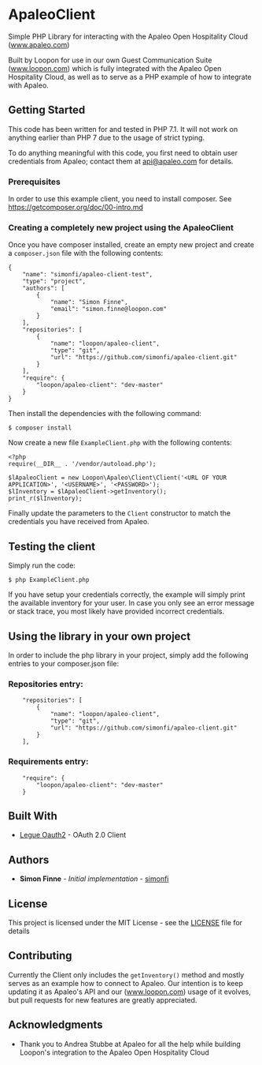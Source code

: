 # ApaleoClient

Simple PHP Library for interacting with the Apaleo Open Hospitality Cloud (www.apaleo.com)

Built by Loopon for use in our own Guest Communication Suite (www.loopon.com) which is fully integrated with the Apaleo Open Hospitality Cloud, as well as to serve as a PHP example of how to integrate with Apaleo.

## Getting Started

This code has been written for and tested in PHP 7.1. It will not work on anything earlier than PHP 7 due to the usage of strict typing.

To do anything meaningful with this code, you first need to obtain user credentials from Apaleo; contact them at api@apaleo.com for details.

### Prerequisites

In order to use this example client, you need to install composer. See https://getcomposer.org/doc/00-intro.md

### Creating a completely new project using the ApaleoClient

Once you have composer installed, create an empty new project and create a `composer.json` file with the following contents:

```
{
    "name": "simonfi/apaleo-client-test",
    "type": "project",
    "authors": [
        {
            "name": "Simon Finne",
            "email": "simon.finne@loopon.com"
        }
    ],
    "repositories": [
        {
            "name": "loopon/apaleo-client",
            "type": "git",
            "url": "https://github.com/simonfi/apaleo-client.git"
        }
    ],
    "require": {
        "loopon/apaleo-client": "dev-master"
    }
}
```

Then install the dependencies with the following command:

```
$ composer install
```

Now create a new file `ExampleClient.php` with the following contents:

```
<?php
require(__DIR__ . '/vendor/autoload.php');

$lApaleoClient = new Loopon\Apaleo\Client\Client('<URL OF YOUR APPLICATION>', '<USERNAME>', '<PASSWORD>');
$lInventory = $lApaleoClient->getInventory();
print_r($lInventory);
```

Finally update the parameters to the `Client` constructor to match the credentials you have received from Apaleo.

## Testing the client

Simply run the code:

```
$ php ExampleClient.php
```

If you have setup your credentials correctly, the example will simply print the available inventory for your user. In case you only see an error message or stack trace, you most likely have provided incorrect credentials. 

## Using the library in your own project

In order to include the php library in your project, simply add the following entries to your composer.json file:

### Repositories entry:
 
```
    "repositories": [
        {
            "name": "loopon/apaleo-client",
            "type": "git",
            "url": "https://github.com/simonfi/apaleo-client.git"
        }
    ],
```

### Requirements entry:

```
    "require": {
        "loopon/apaleo-client": "dev-master"
    }
```

## Built With

* [Legue Oauth2](https://github.com/thephpleague/oauth2-client) - OAuth 2.0 Client


## Authors

* **Simon Finne** - *Initial implementation* - [simonfi](https://github.com/simonfi)


## License

This project is licensed under the MIT License - see the [LICENSE](LICENSE) file for details

## Contributing

Currently the Client only includes the `getInventory()` method and mostly serves as an example how to connect to Apaleo. Our intention is to keep updating it as Apaleo's API and our (www.loopon.com) usage of it evolves, but pull requests for new features are greatly appreciated.


## Acknowledgments

* Thank you to Andrea Stubbe at Apaleo for all the help while building Loopon's integration to the Apaleo Open Hospitality Cloud



